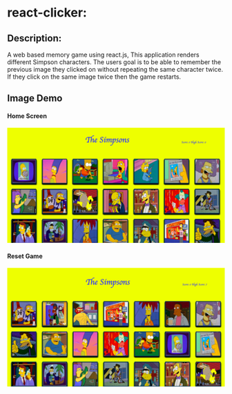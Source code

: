 # react-clicker:

## Description: 
A web based memory game using react.js, This application renders different Simpson characters. The users goal is to be able to remember the previous image they clicked on without repeating the same character twice. If they click on the same image twice then the game restarts.

## Image Demo

#### Home Screen
![alt text](./public/assets/images/home.png)

#### Reset Game 
![alt text](./public/assets/images/reset.game.png)
